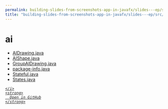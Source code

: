 ```yaml
---
permalink: building-slides-from-screenshots-app-in-javafx/slides---ep/src/main/java/engineer/mathsoftware/blog/slides/drawing/ai
title: "building-slides-from-screenshots-app-in-javafx/slides---ep/src/main/java/engineer/mathsoftware/blog/slides/drawing/ai"
---
```


# ai
<ul>
  <li>
    <a href="AIDrawing.java">
      AIDrawing.java
    </a>
  </li>
  <li>
    <a href="AIShape.java">
      AIShape.java
    </a>
  </li>
  <li>
    <a href="GroupAIDrawing.java">
      GroupAIDrawing.java
    </a>
  </li>
  <li>
    <a href="package-info.java">
      package-info.java
    </a>
  </li>
  <li>
    <a href="Stateful.java">
      Stateful.java
    </a>
  </li>
  <li>
    <a href="States.java">
      States.java
    </a>
  </li>
</ul>
<div class="social open-gh-btn my-4">
  <a class="btn btn-github" href="https://github.com/tobiasbriones/blog/tree/main/swe/dev/java/javafx/drawing/productivity/building-slides-from-screenshots-app-in-javafx/slides---ep/src/main/java/engineer/mathsoftware/blog/slides/drawing/ai" target="_blank">
    <i class="fab fa-github">
      
    </i>
    <strong>
      Open in GitHub
    </strong>
  </a>
</div>